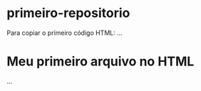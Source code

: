 # primeiro-repositorio

Para copiar o prímeiro código HTML:
...
<html>
  <h1>Meu primeiro arquivo no HTML </h1>
  </html>
  ...
